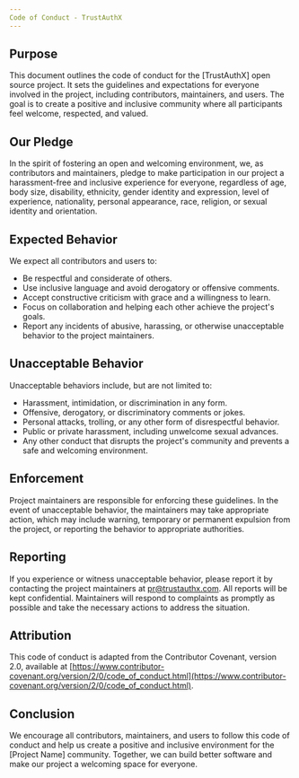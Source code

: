 ```yaml
---
Code of Conduct - TrustAuthX
---
```


## Purpose

This document outlines the code of conduct for the [TrustAuthX] open source project. It sets the guidelines and expectations for everyone involved in the project, including contributors, maintainers, and users. The goal is to create a positive and inclusive community where all participants feel welcome, respected, and valued.

## Our Pledge

In the spirit of fostering an open and welcoming environment, we, as contributors and maintainers, pledge to make participation in our project a harassment-free and inclusive experience for everyone, regardless of age, body size, disability, ethnicity, gender identity and expression, level of experience, nationality, personal appearance, race, religion, or sexual identity and orientation.

## Expected Behavior

We expect all contributors and users to:

- Be respectful and considerate of others.
- Use inclusive language and avoid derogatory or offensive comments.
- Accept constructive criticism with grace and a willingness to learn.
- Focus on collaboration and helping each other achieve the project's goals.
- Report any incidents of abusive, harassing, or otherwise unacceptable behavior to the project maintainers.

## Unacceptable Behavior

Unacceptable behaviors include, but are not limited to:

- Harassment, intimidation, or discrimination in any form.
- Offensive, derogatory, or discriminatory comments or jokes.
- Personal attacks, trolling, or any other form of disrespectful behavior.
- Public or private harassment, including unwelcome sexual advances.
- Any other conduct that disrupts the project's community and prevents a safe and welcoming environment.

## Enforcement

Project maintainers are responsible for enforcing these guidelines. In the event of unacceptable behavior, the maintainers may take appropriate action, which may include warning, temporary or permanent expulsion from the project, or reporting the behavior to appropriate authorities.

## Reporting

If you experience or witness unacceptable behavior, please report it by contacting the project maintainers at [pr@trustauthx.com](mailto:pr@trustauthx.com). All reports will be kept confidential. Maintainers will respond to complaints as promptly as possible and take the necessary actions to address the situation.

## Attribution

This code of conduct is adapted from the Contributor Covenant, version 2.0, available at [https://www.contributor-covenant.org/version/2/0/code_of_conduct.html](https://www.contributor-covenant.org/version/2/0/code_of_conduct.html).

## Conclusion

We encourage all contributors, maintainers, and users to follow this code of conduct and help us create a positive and inclusive environment for the [Project Name] community. Together, we can build better software and make our project a welcoming space for everyone.
